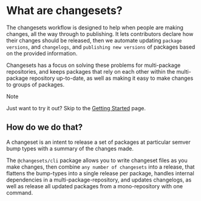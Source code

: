 # What are changesets?

The changesets workflow is designed to help when people are making changes, all the way through to publishing. It lets contributors declare how their changes should be released, then we automate updating `package versions`, and `changelogs`, and `publishing new versions` of packages based on the provided information.

Changesets has a focus on solving these problems for multi-package repositories, and keeps packages that rely on each other within the multi-package repository up-to-date, as well as making it easy to make changes to groups of packages.

> [!NOTE]
> Just want to try it out? Skip to the [Getting Started](/guide/intro/getting-started) page.

## How do we do that?

A changeset is an intent to release a set of packages at particular semver bump types with a summary of the changes made.

The `@changesets/cli` package allows you to write changeset files as you make changes, then combine `any number of changesets` into a release, that flattens the bump-types into a single release per package, handles internal dependencies in a multi-package-repository, and updates changelogs, as well as release all updated packages from a mono-repository with one command.
